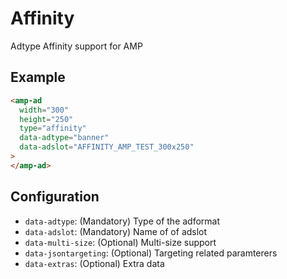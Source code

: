 # Affinity

Adtype Affinity support for AMP

## Example

```html
<amp-ad
  width="300"
  height="250"
  type="affinity"
  data-adtype="banner"
  data-adslot="AFFINITY_AMP_TEST_300x250"
>
</amp-ad>
```

## Configuration
-   `data-adtype`: (Mandatory) Type of the adformat
-   `data-adslot`: (Mandatory) Name of of adslot
-   `data-multi-size`: (Optional) Multi-size support
-   `data-jsontargeting`: (Optional) Targeting related paramterers
-   `data-extras`: (Optional) Extra data